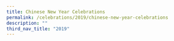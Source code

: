 ```yaml
---
title: Chinese New Year Celebrations
permalink: /celebrations/2019/chinese-new-year-celebrations
description: ""
third_nav_title: "2019"
---
```

